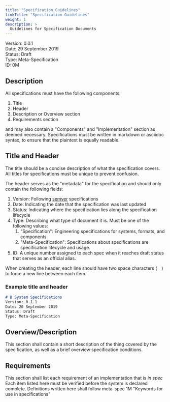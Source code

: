 ```yaml
---
title: "Specification Guidelines"
linkTitle: "Specification Guidelines"
weight: 1
description: >
  Guidelines for Specification Documents
---
```

Version: 0.0.1  
Date: 29 September 2019  
Status: Draft  
Type: Meta-Specification  
ID: 0M


## Description
All specifications must have the following components:

1. Title
2. Header
3. Description or Overview section
4. Requirements section

and may also contain a "Components" and "Implementation" section as deemed
necessary. Specifications must be written in markdown or asciidoc syntax, to
ensure that the plaintext is equally readable. 

## Title and Header
The title should be a concise description of what the specification covers. All
titles for specifications must be unique to prevent confusion.

The header serves as the "metadata" for the specification and should only
contain the following fields:

1. Version: Following [semver](https://semver.org/) specifications
2. Date: Indicating the date that the specification was last updated
3. Status: Indicating where the specification lies along the specification
   lifecycle
4. Type: Describing what type of document it is. Must be one of the following
   values:
   1. "Specification": Engineering specifications for systems, formats, and
      components
   2. "Meta-Specification": Specifications about specifications are
      specification lifecycle and usage.
5. ID: A unique number assigned to each spec when it reaches draft
   status that serves as an official alias.

When creating the header, each line should have two space characters (`  `) to
force a new line between each item.

### Example title and header
```markdown
# B System Specifications
Version: 0.1.1  
Date: 20 September 2019  
Status: Draft  
Type: Meta-Specification  
```
## Overview/Description
This section shall contain a short description of the thing covered by the
specification, as well as a brief overview specification conditions.

## Requirements
This section shall list each requirement of an implementation that is *in spec*
Each item listed here must be verified before the system is declared complete.
Definitions written here shall follow meta-spec 1M "Keywords for use in
specifications"
